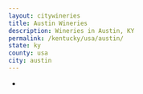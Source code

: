 ```yaml
---
layout: citywineries
title: Austin Wineries
description: Wineries in Austin, KY
permalink: /kentucky/usa/austin/
state: ky
county: usa
city: austin
---
```

-
